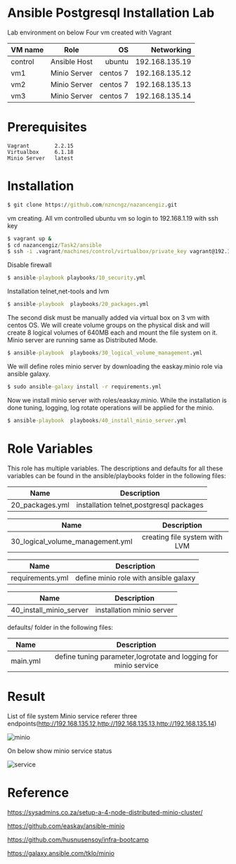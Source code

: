 # Ansible Postgresql Installation Lab

Lab environment on below
Four vm created with Vagrant


| VM name       |   Role              | OS       |  Networking     | 
| ------------- |   :-------------:   | -----:   | -----:          |
| control       |   Ansible Host      | ubuntu   | 192.168.135.19  |
| vm1           |   Minio Server      | centos 7 | 192.168.135.12  |
| vm2           |   Minio Server      | centos 7 | 192.168.135.13  |
| vm3           |   Minio Server      | centos 7 | 192.168.135.14  |


# Prerequisites

    Vagrant        2.2.15 
    Virtualbox     6.1.18 
    Minio Server   latest
    
    
# Installation

``` bat  
$ git clone https://github.com/nzncngz/nazancengiz.git
```

vm creating. All vm controlled ubuntu vm so login to 192.168.1.19 with ssh key

``` bat  
$ vagrant up &
$ cd nazancengiz/Task2/ansible
$ ssh -i .vagrant/machines/control/virtualbox/private_key vagrant@192.168.135.19
```

Disable firewall

``` bat  
$ ansible-playbook playbooks/10_security.yml
```

Installation telnet,net-tools and lvm

``` bat  
$ ansible-playbook  playbooks/20_packages.yml

```

The second disk must be manually added via virtual box on 3 vm with centos OS. We will create volume groups on the physical disk and  will create 8 logical volumes of 640MB each and mount the file system on it. Minio server are running same as Distributed Mode.
``` bat  
$ ansible-playbook  playbooks/30_logical_volume_management.yml
```
We will define roles minio server by downloading the easkay.minio role via ansible galaxy. 

``` bat  
$ sudo ansible-galaxy install -r requirements.yml
```

Now we install minio server with roles/easkay.minio. While the installation is done tuning, logging, log rotate operations will be applied for the minio.


``` bat  
$ ansible-playbook  playbooks/40_install_minio_server.yml
```

# Role Variables

This role has multiple variables. The descriptions and defaults for all these variables can be found in the ansible/playbooks folder in the following files:




| Name           |   Description                         
| -------------  |   :-------------:          
|20_packages.yml |   installation telnet,postgresql packages  


| Name                             |   Description                         
| -------------                    |   :-------------:          
| 30_logical_volume_management.yml |   creating file system with LVM  


| Name               |   Description                         
| -------------      |   :-------------:          
| requirements.yml   |  define minio role with ansible galaxy 


| Name                    |   Description                         
| -------------           |   :-------------:          
| 40_install_minio_server |   installation minio server 



defaults/ folder in the following files:

| Name           |   Description                         
| -------------  |   :-------------:          
| main.yml       |   define tuning parameter,logrotate and logging for minio service




# Result

List of file system
Minio service referer three endpoints(http://192.168.135.12,http://192.168.135.13,http://192.168.135.14)

![minio](https://user-images.githubusercontent.com/22845579/118562472-6ea07c00-b775-11eb-94dc-446e8d64f6b1.png)



On below show minio service status

![service](https://user-images.githubusercontent.com/22845579/118335398-3f410380-b518-11eb-902b-26c4fc1915bd.png)


# Reference

https://sysadmins.co.za/setup-a-4-node-distributed-minio-cluster/

https://github.com/easkay/ansible-minio

https://github.com/husnusensoy/infra-bootcamp

https://galaxy.ansible.com/tklo/minio


